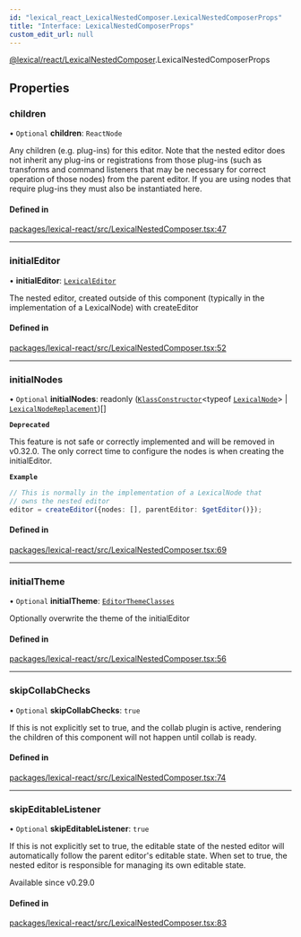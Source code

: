```yaml
---
id: "lexical_react_LexicalNestedComposer.LexicalNestedComposerProps"
title: "Interface: LexicalNestedComposerProps"
custom_edit_url: null
---
```


[@lexical/react/LexicalNestedComposer](../modules/lexical_react_LexicalNestedComposer.md).LexicalNestedComposerProps

## Properties

### children

• `Optional` **children**: `ReactNode`

Any children (e.g. plug-ins) for this editor. Note that the nested editor
does not inherit any plug-ins or registrations from those plug-ins (such
as transforms and command listeners that may be necessary for correct
operation of those nodes) from the parent editor. If you are using nodes
that require plug-ins they must also be instantiated here.

#### Defined in

[packages/lexical-react/src/LexicalNestedComposer.tsx:47](https://github.com/QubitPi/lexical/tree/main/packages/lexical-react/src/LexicalNestedComposer.tsx#L47)

___

### initialEditor

• **initialEditor**: [`LexicalEditor`](../classes/lexical.LexicalEditor.md)

The nested editor, created outside of this component (typically in the
implementation of a LexicalNode) with createEditor

#### Defined in

[packages/lexical-react/src/LexicalNestedComposer.tsx:52](https://github.com/QubitPi/lexical/tree/main/packages/lexical-react/src/LexicalNestedComposer.tsx#L52)

___

### initialNodes

• `Optional` **initialNodes**: readonly ([`KlassConstructor`](../modules/lexical.md#klassconstructor)\<typeof [`LexicalNode`](../classes/lexical.LexicalNode.md)\> \| [`LexicalNodeReplacement`](../modules/lexical.md#lexicalnodereplacement))[]

**`Deprecated`**

This feature is not safe or correctly implemented and will be
removed in v0.32.0. The only correct time to configure the nodes is when
creating the initialEditor.

**`Example`**

```ts
// This is normally in the implementation of a LexicalNode that
// owns the nested editor
editor = createEditor({nodes: [], parentEditor: $getEditor()});
```

#### Defined in

[packages/lexical-react/src/LexicalNestedComposer.tsx:69](https://github.com/QubitPi/lexical/tree/main/packages/lexical-react/src/LexicalNestedComposer.tsx#L69)

___

### initialTheme

• `Optional` **initialTheme**: [`EditorThemeClasses`](../modules/lexical.md#editorthemeclasses)

Optionally overwrite the theme of the initialEditor

#### Defined in

[packages/lexical-react/src/LexicalNestedComposer.tsx:56](https://github.com/QubitPi/lexical/tree/main/packages/lexical-react/src/LexicalNestedComposer.tsx#L56)

___

### skipCollabChecks

• `Optional` **skipCollabChecks**: ``true``

If this is not explicitly set to true, and the collab plugin is active,
rendering the children of this component will not happen until collab is ready.

#### Defined in

[packages/lexical-react/src/LexicalNestedComposer.tsx:74](https://github.com/QubitPi/lexical/tree/main/packages/lexical-react/src/LexicalNestedComposer.tsx#L74)

___

### skipEditableListener

• `Optional` **skipEditableListener**: ``true``

If this is not explicitly set to true, the editable state of the nested
editor will automatically follow the parent editor's editable state.
When set to true, the nested editor is responsible for managing its own
editable state.

Available since v0.29.0

#### Defined in

[packages/lexical-react/src/LexicalNestedComposer.tsx:83](https://github.com/QubitPi/lexical/tree/main/packages/lexical-react/src/LexicalNestedComposer.tsx#L83)
